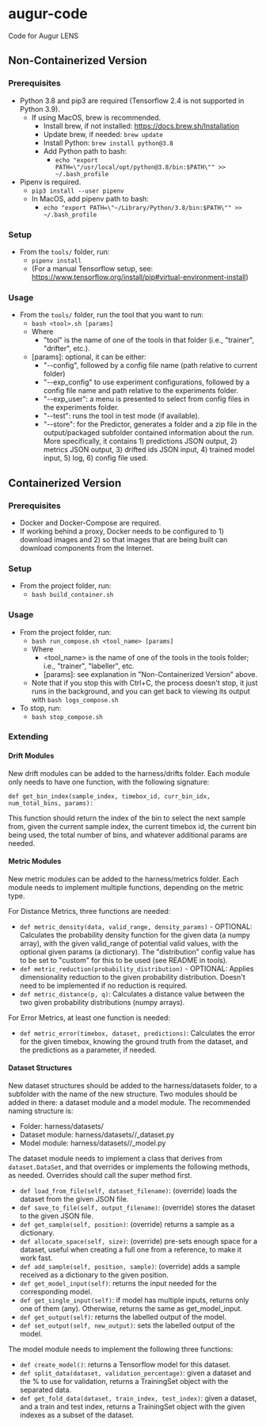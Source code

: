 # augur-code
Code for Augur LENS

## Non-Containerized Version
### Prerequisites
* Python 3.8 and pip3 are required (Tensorflow 2.4 is not supported in Python 3.9).
  * If using MacOS, brew is recommended.
    * Install brew, if not installed: https://docs.brew.sh/Installation
    * Update brew, if needed: `brew update`
    * Install Python: `brew install python@3.8`
    * Add Python path to bash:
      * `echo "export PATH=\"/usr/local/opt/python@3.8/bin:$PATH\"" >> ~/.bash_profile`
* Pipenv is required.
  * `pip3 install --user pipenv`
  * In MacOS, add pipenv path to bash:
    * `echo "export PATH=\"~/Library/Python/3.8/bin:$PATH\"" >> ~/.bash_profile`
    
### Setup
 * From the `tools/` folder, run:
    * `pipenv install`
    * (For a manual Tensorflow setup, see: https://www.tensorflow.org/install/pip#virtual-environment-install)

### Usage
  * From the `tools/` folder, run the tool that you want to run:
    * `bash <tool>.sh [params]`
    * Where 
      * "tool" is the name of one of the tools in that folder (i.e., "trainer", "drifter", etc.).
     * [params]: optional, it can be either:
        * "--config", followed by a config file name (path relative to current folder)
        * "--exp_config" to use experiment configurations, followed by a config file name and path relative to the experiments folder.
        * "--exp_user": a menu is presented to select from config files in the experiments folder.
        * "--test": runs the tool in test mode (if available).
        * "--store": for the Predictor, generates a folder and a zip file in the output/packaged subfolder contained information about the run. More specifically, it contains 1) predictions JSON output, 2) metrics JSON output, 3) drifted ids JSON input, 4) trained model input, 5) log, 6) config file used.

## Containerized Version
### Prerequisites
* Docker and Docker-Compose are required.
* If working behind a proxy, Docker needs to be configured to 1) download images and 2) so that images that are being built can download components from the Internet.

### Setup
* From the project folder, run:
  * `bash build_container.sh`

### Usage
* From the project folder, run:
  * `bash run_compose.sh <tool_name> [params]`
  * Where 
    * <tool_name> is the name of one of the tools in the tools folder; i.e., "trainer", "labeller", etc.
    * [params]: see explanation in "Non-Containerized Version" above.  
  * Note that if you stop this with Ctrl+C, the process doesn't stop, it just runs in the background, and you can get back to viewing its output with `bash logs_compose.sh` 
* To stop, run:
  * `bash stop_compose.sh`

### Extending
#### Drift Modules
New drift modules can be added to the harness/drifts folder. Each module only needs to have one function, with the following signature:

`def get_bin_index(sample_index, timebox_id, curr_bin_idx, num_total_bins, params):`

This function should return the index of the bin to select the next sample from, given the current sample index, the current timebox id, the current bin being used, the total number of bins, and whatever additional params are needed.

#### Metric Modules
New metric modules can be added to the harness/metrics folder. Each module needs to implement multiple functions, depending on the metric type.

For Distance Metrics, three functions are needed:

 - `def metric_density(data, valid_range, density_params)` - OPTIONAL: Calculates the probability density function for the given data (a numpy array), with the given valid_range of potential valid values, with the optional given params (a dictionary). The "distribution" config value has to be set to "custom" for this to be used (see README in tools\).
 - `def metric_reduction(probability_distribution)` - OPTIONAL: Applies dimensionality reduction to the given probability distribution. Doesn't need to be implemented if no reduction is required.
 - `def metric_distance(p, q)`: Calculates a distance value between the two given probability distributions (numpy arrays).

 For Error Metrics, at least one function is needed:

  - `def metric_error(timebox, dataset, predictions)`: Calculates the error for the given timebox, knowing the ground truth from the dataset, and the predictions as a parameter, if needed.

#### Dataset Structures
New dataset structures should be added to the harness/datasets folder, to a subfolder with the name of the new structure. Two modules should be added in there: a dataset module and a model module. The recommended naming structure is:

 - Folder: harness/datasets/<datasetname>
 - Dataset module: harness/datasets/<datasetname>/<datasetname>_dataset.py
 - Model module: harness/datasets/<datasetname>/<datasetname>_model.py

The dataset module needs to implement a class that derives from `dataset.DataSet`, and that overrides or implements the following methods, as needed. Overrides should call the super method first.
 - `def load_from_file(self, dataset_filename)`: (override) loads the dataset from the given JSON file.
 - `def save_to_file(self, output_filename)`: (override) stores the dataset to the given JSON file.
 - `def get_sample(self, position)`: (override) returns a sample as a dictionary.
 - `def allocate_space(self, size)`: (override) pre-sets enough space for a dataset, useful when creating a full one from a reference, to make it work fast.  
 - `def add_sample(self, position, sample)`: (override) adds a sample received as a dictionary to the given position.
 - `def get_model_input(self)`: returns the input needed for the corresponding model.
 - `def get_single_input(self)`: if model has multiple inputs, returns only one of them (any). Otherwise, returns the same as get_model_input.
 - `def get_output(self)`: returns the labelled output of the model.
 - `def set_output(self, new_output)`: sets the labelled output of the model.

The model module needs to implement the following three functions:
 - `def create_model()`: returns a Tensorflow model for this dataset.
 - `def split_data(dataset, validation_percentage)`: given a dataset and the % to use for validation, returns a TrainingSet object with the separated data.
 - `def get_fold_data(dataset, train_index, test_index)`: given a dataset, and a train and test index, returns a TrainingSet object with the given indexes as a subset of the dataset.
